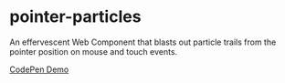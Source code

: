 # pointer-particles

An effervescent Web Component that blasts out particle trails from the pointer position on mouse and touch events.

[CodePen Demo](https://codepen.io/hexagoncircle/full/vYwKNzR)
